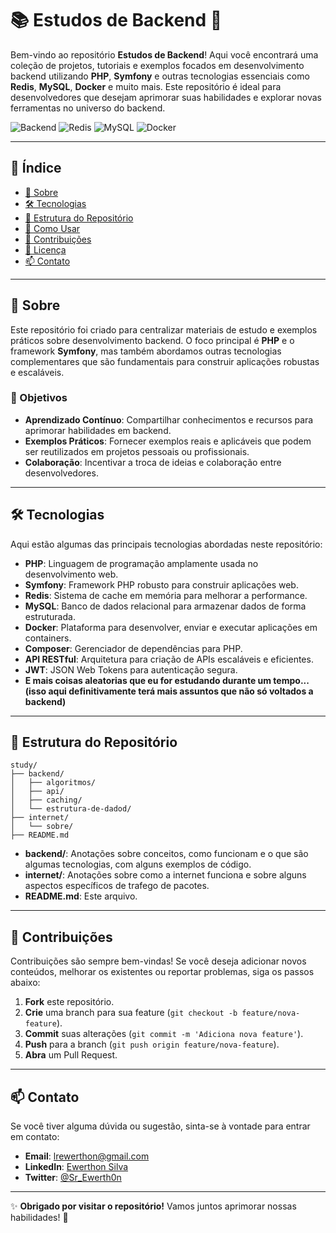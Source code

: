 # 📚 Estudos de Backend 🚀

Bem-vindo ao repositório **Estudos de Backend**! Aqui você encontrará uma coleção de projetos, tutoriais e exemplos focados em desenvolvimento backend utilizando **PHP**, **Symfony** e outras tecnologias essenciais como **Redis**, **MySQL**, **Docker** e muito mais. Este repositório é ideal para desenvolvedores que desejam aprimorar suas habilidades e explorar novas ferramentas no universo do backend.

![Backend](https://img.shields.io/badge/Backend-PHP%2C%20Symfony-blue)
![Redis](https://img.shields.io/badge/Redis-Cache-red)
![MySQL](https://img.shields.io/badge/MySQL-Banco_de_Dados-brightgreen)
![Docker](https://img.shields.io/badge/Docker-Container-blue)

---

## 📑 Índice

- [📖 Sobre](#-sobre)
- [🛠 Tecnologias](#-tecnologias)
- [📂 Estrutura do Repositório](#-estrutura-do-repositório)
- [🚀 Como Usar](#-como-usar)
- [🤝 Contribuições](#-contribuições)
- [📜 Licença](#-licença)
- [📫 Contato](#-contato)

---

## 📖 Sobre

Este repositório foi criado para centralizar materiais de estudo e exemplos práticos sobre desenvolvimento backend. O foco principal é **PHP** e o framework **Symfony**, mas também abordamos outras tecnologias complementares que são fundamentais para construir aplicações robustas e escaláveis.

### 🎯 Objetivos

- **Aprendizado Contínuo**: Compartilhar conhecimentos e recursos para aprimorar habilidades em backend.
- **Exemplos Práticos**: Fornecer exemplos reais e aplicáveis que podem ser reutilizados em projetos pessoais ou profissionais.
- **Colaboração**: Incentivar a troca de ideias e colaboração entre desenvolvedores.

---

## 🛠 Tecnologias

Aqui estão algumas das principais tecnologias abordadas neste repositório:

- **PHP**: Linguagem de programação amplamente usada no desenvolvimento web.
- **Symfony**: Framework PHP robusto para construir aplicações web.
- **Redis**: Sistema de cache em memória para melhorar a performance.
- **MySQL**: Banco de dados relacional para armazenar dados de forma estruturada.
- **Docker**: Plataforma para desenvolver, enviar e executar aplicações em containers.
- **Composer**: Gerenciador de dependências para PHP.
- **API RESTful**: Arquitetura para criação de APIs escaláveis e eficientes.
- **JWT**: JSON Web Tokens para autenticação segura.
- **E mais coisas aleatorias que eu for estudando durante um tempo... (isso aqui definitivamente terá mais assuntos que não só voltados a backend)**

---

## 📂 Estrutura do Repositório

```plaintext
study/
├── backend/
│   ├── algoritmos/
│   ├── api/
│   ├── caching/
│   └── estrutura-de-dadod/
├── internet/
│   └── sobre/
├── README.md
```

- **backend/**: Anotações sobre conceitos, como funcionam e o que são algumas tecnologias, com alguns exemplos de código.
- **internet/**: Anotações sobre como a internet funciona e sobre alguns aspectos específicos de trafego de pacotes.
- **README.md**: Este arquivo.

---

## 🤝 Contribuições

Contribuições são sempre bem-vindas! Se você deseja adicionar novos conteúdos, melhorar os existentes ou reportar problemas, siga os passos abaixo:

1. **Fork** este repositório.
2. **Crie** uma branch para sua feature (`git checkout -b feature/nova-feature`).
3. **Commit** suas alterações (`git commit -m 'Adiciona nova feature'`).
4. **Push** para a branch (`git push origin feature/nova-feature`).
5. **Abra** um Pull Request.

---

## 📫 Contato

Se você tiver alguma dúvida ou sugestão, sinta-se à vontade para entrar em contato:

- **Email**: lrewerthon@gmail.com
- **LinkedIn**: [Ewerthon Silva](https://www.linkedin.com/in/ewerthon-silva/)
- **Twitter**: [@Sr_Ewerth0n](https://x.com/Sr_Ewerth0n)

---

✨ **Obrigado por visitar o repositório!** Vamos juntos aprimorar nossas habilidades! 🚀

```
